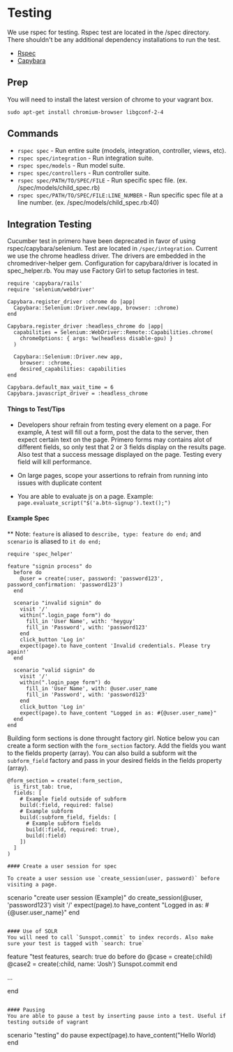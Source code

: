 # Testing

We use rspec for testing. Rspec test are located in the /spec directory. There shouldn't be any additional dependency installations to run the test.

* [Rspec](https://relishapp.com/rspec)
* [Capybara](http://www.rubydoc.info/github/teamcapybara/capybara/master)

## Prep
You will need to install the latest version of chrome to your vagrant box.

`sudo apt-get install chromium-browser libgconf-2-4`

## Commands
* `rspec spec` - Run entire suite (models, integration, controller, views, etc).
* `rspec spec/integration` - Run integration suite.
* `rspec spec/models` - Run model suite.
* `rspec spec/controllers` - Run controller suite.
* `rspec spec/PATH/TO/SPEC/FILE` - Run specific spec file. (ex. /spec/models/child_spec.rb)
* `rspec spec/PATH/TO/SPEC/FILE:LINE_NUMBER` - Run specific spec file at a line number. (ex. /spec/models/child_spec.rb:40)

## Integration Testing

Cucumber test in primero have been deprecated in favor of using rspec/capybara/selenium. Test are located in `/spec/integration`. Current we use the chrome headless driver. The drivers are embedded in the chromedriver-helper gem. Configuration for capybara/driver is located in spec_helper.rb. You may use Factory Girl to setup factories in test.

```
require 'capybara/rails'
require 'selenium/webdriver'

Capybara.register_driver :chrome do |app|
  Capybara::Selenium::Driver.new(app, browser: :chrome)
end

Capybara.register_driver :headless_chrome do |app|
  capabilities = Selenium::WebDriver::Remote::Capabilities.chrome(
    chromeOptions: { args: %w(headless disable-gpu) }
  )

  Capybara::Selenium::Driver.new app,
    browser: :chrome,
    desired_capabilities: capabilities
end

Capybara.default_max_wait_time = 6
Capybara.javascript_driver = :headless_chrome
```

#### Things to Test/Tips

* Developers shour refrain from testing every element on a page. For example, A test will fill out a form, post the data to the server, then expect certain text on the page. Primero forms may contains alot of different fields, so only test that 2 or 3 fields display on the results page. Also test that a success message displayed on the page. Testing every field will kill performance.

* On large pages, scope your assertions to refrain from running into issues with duplicate content

* You are able to evaluate js on a page. Example: `page.evaluate_script("$('a.btn-signup').text();")`

#### Example Spec

** Note: `feature` is aliased to `describe, type: feature do end;` and `scenario` is aliased to `it do end;`

```
require 'spec_helper'

feature "signin process" do
  before do
    @user = create(:user, password: 'password123', password_confirmation: 'password123')
  end

  scenario "invalid signin" do
    visit '/'
    within(".login_page form") do
      fill_in 'User Name', with: 'heyguy'
      fill_in 'Password', with: 'password123'
    end
    click_button 'Log in'
    expect(page).to have_content 'Invalid credentials. Please try again!'
  end

  scenario "valid signin" do
    visit '/'
    within(".login_page form") do
      fill_in 'User Name', with: @user.user_name
      fill_in 'Password', with: 'password123'
    end
    click_button 'Log in'
    expect(page).to have_content "Logged in as: #{@user.user_name}"
  end
end
```

Building form sections is done throught factory girl. Notice below you can create a form section with the `form_section` factory. Add the fields you want to the fields property (array). You can also build a subform wit the `subform_field` factory and pass in your desired fields in the fields property (array).

```
@form_section = create(:form_section,
  is_first_tab: true,
  fields: [
    # Example field outside of subform
    build(:field, required: false)
    # Example subform
    build(:subform_field, fields: [
      # Example subform fields
      build(:field, required: true),
      build(:field)
    ])
  ]
)

#### Create a user session for spec

To create a user session use `create_session(user, password)` before visiting a page.

```
  scenario "create user session (Example)" do
    create_session(@user, 'password123')
    visit '/'
    expect(page).to have_content "Logged in as: #{@user.user_name}"
  end
```

#### Use of SOLR
You will need to call `Sunspot.commit` to index records. Also make sure your test is tagged with `search: true`

```
  feature "test features, search: true do
  before do
    @case = create(:child)
    @case2 = create(:child, name: 'Josh')
    Sunspot.commit
  end

  ...

  end
```

#### Pausing
You are able to pause a test by inserting pause into a test. Useful if testing outside of vagrant

```
  scenario "testing" do
    pause
    expect(page).to have_content("Hello World)
  end
```